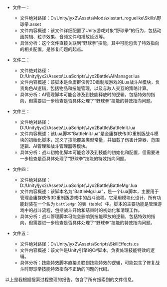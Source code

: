 * 文件一：
    * 文件绝对路径：D:/Unity/jyx2\Assets\Mods\xiastart_roguelike\Skills\野球拳.asset
    * 文件内容概述：该文件详细配置了Unity游戏对象“野球拳”的行为，包括动画剪辑、粒子效果、音频文件和播放延迟等。
    * 具体分析：这个文件直接关联到“野球拳”技能，其中可能包含了特效指向的相关配置，是修复问题的起点。

* 文件二：
    * 文件绝对路径：D:/Unity/jyx2\Assets\LuaScripts\Jyx2Battle\AIManager.lua
    * 文件内容概述：该脚本是金庸群侠传3D重制版游戏的Lua战斗AI模块，负责角色AI逻辑，包括物品和技能管理，以及与敌人交互的策略计算。
    * 具体分析：AI管理脚本可能会涉及到技能释放时的逻辑，包括特效的指向，但需要进一步检查是否具体处理了“野球拳”技能的特效指向问题。

* 文件三：
    * 文件绝对路径：D:/Unity/jyx2\Assets\LuaScripts\Jyx2Battle\BattleInit.lua
    * 文件内容概述：该Lua脚本“BattleInit.lua”是金庸群侠传3D重制版战斗模块的初始化脚本，定义了技能覆盖类型常量，并加载了伤害计算器、范围逻辑、AI管理和战斗管理器等模块。
    * 具体分析：战斗初始化脚本可能会涉及到技能的初始化和配置，但需要进一步检查是否具体处理了“野球拳”技能的特效指向问题。

* 文件四：
    * 文件绝对路径：D:/Unity/jyx2\Assets\LuaScripts\Jyx2Battle\BattleMgr.lua
    * 文件内容概述：该脚本名为“BattleMgr.lua”，是一个Lua脚本，主要用于管理金庸群侠传3D重制版游戏中的战斗流程。它采用模块化设计，所有功能封装在一个名为 `battleMgr` 的表（table）中。脚本的主要功能是管理游戏中的战斗流程，包括战斗开始和结束时的初始化和清理工作。
    * 具体分析：战斗管理脚本可能会影响到技能释放的逻辑，包括特效的指向，但需要进一步检查是否具体处理了“野球拳”技能的特效指向问题。

* 文件五：
    * 文件绝对路径：D:/Unity/jyx2\Assets\Scripts\SkillEffects.cs
    * 文件内容概述：该文件是Unity引擎的C#脚本，负责处理技能特效的逻辑。
    * 具体分析：技能特效脚本直接关联到技能特效的逻辑，可能包含了修复战斗时野球拳技能特效指向不正确的问题的代码。

以上是我根据搜索过程整理的报告，包含了所有搜索到的文件信息。